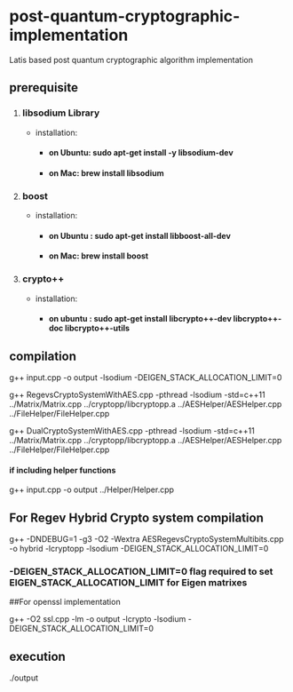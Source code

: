 # post-quantum-cryptographic-implementation
Latis based post quantum cryptographic algorithm implementation

## prerequisite
1. ### libsodium Library
    - installation:
        - #### on Ubuntu: sudo apt-get install -y libsodium-dev
        - #### on Mac:    brew install libsodium
2. ### boost
    - installation:
        - #### on Ubuntu : sudo apt-get install libboost-all-dev
        - #### on Mac: brew install boost
3. ### crypto++
    - installation:
        - #### on ubuntu : sudo apt-get install libcrypto++-dev libcrypto++-doc libcrypto++-utils
## compilation

g++ input.cpp -o output -lsodium -DEIGEN_STACK_ALLOCATION_LIMIT=0

g++ RegevsCryptoSystemWithAES.cpp -pthread -lsodium -std=c++11 ../Matrix/Matrix.cpp ../cryptopp/libcryptopp.a ../AESHelper/AESHelper.cpp ../FileHelper/FileHelper.cpp

g++ DualCryptoSystemWithAES.cpp -pthread -lsodium -std=c++11 ../Matrix/Matrix.cpp ../cryptopp/libcryptopp.a ../AESHelper/AESHelper.cpp ../FileHelper/FileHelper.cpp
#### if including helper functions
g++ input.cpp -o output ../Helper/Helper.cpp
## For Regev Hybrid Crypto system compilation
g++ -DNDEBUG=1 -g3 -O2 -Wextra AESRegevsCryptoSystemMultibits.cpp -o hybrid -lcryptopp -lsodium -DEIGEN_STACK_ALLOCATION_LIMIT=0

### -DEIGEN_STACK_ALLOCATION_LIMIT=0 flag required to set EIGEN_STACK_ALLOCATION_LIMIT for Eigen matrixes

##For openssl implementation

g++ -O2 ssl.cpp -lm -o output -lcrypto -lsodium -DEIGEN_STACK_ALLOCATION_LIMIT=0

## execution
./output
